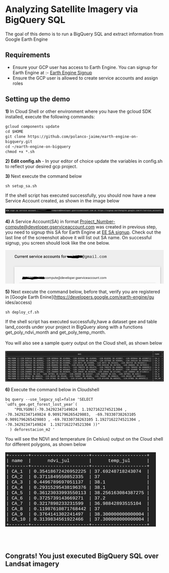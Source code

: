 # Analyzing Satellite Imagery via BigQuery SQL
The goal of this demo is to run a BigQuery SQL and extract information from Google Earth Engine

## Requirements
* Ensure your GCP user has access to Earth Engine. You can signup for Earth Engine at :- [Earth Engine Signup](https://signup.earthengine.google.com/)
* Ensure the GCP user is allowed to create service accounts and assign roles


## Setting up the demo
**1)** In Cloud Shell or other environment where you have the gcloud SDK installed, execute the following commands:
```console
gcloud components update 
cd $HOME
git clone https://github.com/polanco-jaime/earth-engine-on-bigquery.git
cd ~/earth-engine-on-bigquery
chmod +x *.sh
```

**2)** **Edit config.sh** - In your editor of choice update the variables in config.sh to reflect your desired gcp project.

**3)** Next execute the command below

```console
sh setup_sa.sh
```
If the shell script has executed successfully, you should now have a new Service Account created, as shown in the image below
<br/><br/>
![Setup output](/img/setup_sa.png)

**4)** A Service Account(SA) in format <Project_Number-compute@developer.gserviceaccount.com> was created in previous step, you need to signup this SA for Earth Engine at [EE SA signup](https://signup.earthengine.google.com/#!/service_accounts). Check out the last line of the screenshot above it will list out SA name. On successful signup, you screen should look like the one below.

![Signup SA](/img/signup_sa.png)


**5)** Next execute the command below, before that, verify you are registered in [Google Earth Enine](https://developers.google.com/earth-engine/gu ides/access)

```console
sh deploy_cf.sh
```

If the shell script has executed successfully,have a dataset gee and table land_coords under your project in BigQuery along with a functions get_poly_ndvi_month and get_poly_temp_month. 
<br/><br/>
You will also see a sample query output on the Cloud shell, as shown below
<br/><br/>
![BQ output](/img/deploy_cf.png)


**6)** Execute the command below in Cloudshell
```console
bq query --use_legacy_sql=false 'SELECT   `udfs_gee.get_forest_lost_year`(
    "POLYGON((-70.34292347149824  1.1927162274521304 , -70.34292347149824 0.9091796265429803,  -69.78330738263105  0.9091796265429803 , -69.78330738263105 1.1927162274521304 , -70.34292347149824  1.1927162274521304 ))"
  ) deforestacion_m2 '
```
You will see the NDVI and temperature (in Celsius) output on the Cloud shell for different polygons, as shown below
<br/><br/>
![NDVI output](/img/ndvi_out.png)

<br/><br/>
## Congrats! You just executed BigQuery SQL over Landsat imagery
